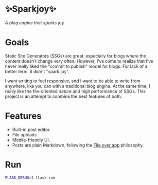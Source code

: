 # ✨Sparkjoy✨

*A blog engine that sparks joy*

# Goals

Static Site Generators (SSGs) are great, especially for blogs where the content
doesn't change very often. However, I've come to realize that I've never really
liked the "commit to publish" model for blogs. For lack of a better term, it
didn't "spark joy".

I want writing to feel responsive, and I want to be able to write from
anywhere, like you can with a traditional blog engine. At the same time, I
really like the file-oriented nature and high performance of SSGs. This project
is an attempt to combine the best features of both.

# Features

 - Built-in post editor.
 - File uploads.
 - Mobile-friendly UI.
 - Posts are plain Markdown, following the [File over app][file-over-app]
   philosophy.

# Run

```sh
FLASK_DEBUG=1 flask run
```

[file-over-app]: https://stephango.com/file-over-app
